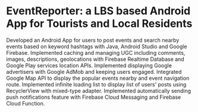 # EventReporter: a LBS based Android App for Tourists and Local Residents

Developed an Android App for users to post events and search nearby events based on keyword hashtags with Java, Android Studio and Google Firebase.
Implemented caching and managing UGC including comments, images, descriptions, geolocations with Firebase Realtime Database and Google Play services location APIs.
Implemented displaying Google advertisers with Google AdMob and keeping users engaged.
Integrated Google Map API to display the popular events nearby and event navigation route.
Implemented infinite loading list to display list of users' posts using RecyclerView with mixed-type adapter.
Implemented automatically sending push notifications feature with Firebase Cloud Messaging and Firebase Cloud Function. 
